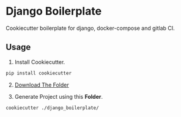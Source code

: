 # Django Boilerplate

Cookiecutter boilerplate for django, docker-compose and gitlab CI.

## Usage


1. Install Cookiecutter.

```bash
pip install cookiecutter
```

2. [Download The Folder](https://github.com/nayan32biswas/nayan32biswas/tree/main/example-and-other/django-boilerplate)

3. Generate Project using this **Folder**.

```bash
cookiecutter ./django_boilerplate/
```

